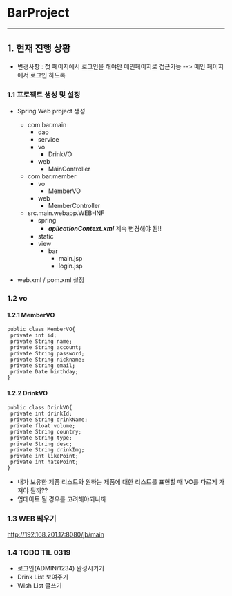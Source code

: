# BarProject
----
## 1. 현재 진행 상황 
* 변경사항 : 첫 페이지에서 로그인을 해야만 메인페이지로 접근가능 --> 메인 페이지에서 로그인 하도록
### 1.1 프로젝트 생성 및 설정
* Spring Web project 생성
  * com.bar.main
    * dao
    * service
    * vo
      * DrinkVO
    * web
      * MainController
  * com.bar.member
    * vo
      * MemberVO
    * web
      * MemberController
  * src.main.webapp.WEB-INF
    * spring
      * ***aplicationContext.xml*** 계속 변경해야 됨!!
    * static
    * view
      * bar
        * main.jsp
        * login.jsp

* web.xml / pom.xml 설정
### 1.2 vo
#### 1.2.1 MemberVO
```
public class MemberVO{
 private int id;
 private String name;
 private String account;
 private String password;
 private String nickname;
 private String email;
 private Date birthday;
}

```
#### 1.2.2 DrinkVO
```
public class DrinkVO{
 private int drinkId;
 private String drinkName;
 private float volume;
 private String country;
 private String type;
 private String desc;
 private String drinkImg;
 private int likePoint;
 private int hatePoint;
}
```

* 내가 보유한 제품 리스트와 원하는 제품에 대한 리스트를 표현할 때 VO를 다르게 가져야 될까??
* 업데이트 될 경우를 고려해야되니까

### 1.3 WEB 띄우기
http://192.168.201.17:8080/jb/main
        
### 1.4 TODO TIL 0319
* 로그인(ADMIN/1234) 완성시키기
* Drink List 보여주기
* Wish List 글쓰기
